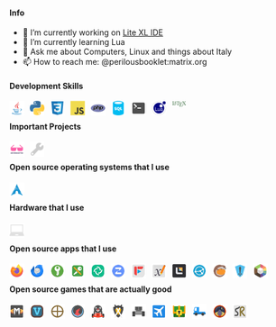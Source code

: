 <!-- SHIELDS -->
<!-- http://shields.io -->

#### Info

- 🔭 I’m currently working on [Lite XL IDE](https://github.com/PerilousBooklet/lite-xl-ide)
- 🌱 I’m currently learning Lua
- 💬 Ask me about Computers, Linux and things about Italy
- 📫 How to reach me: @perilousbooklet:matrix.org

#### Development Skills

[<img align="left" alt="" width="26px" src="./icons/java.svg" style="padding-right:10px;" />][java]
[<img align="left" alt="" width="26px" src="./icons/python.svg" style="padding-right:10px;" />][python]
[<img align="left" alt="" width="26px" src="./icons/hmtl.svg" style="padding-right:10px;" />][html]
[<img align="left" alt="" width="26px" src="./icons/css.svg" style="padding-right:10px;" />][css]
[<img align="left" alt="" width="26px" src="./icons/js.svg" style="padding-right:10px;" />][js]
[<img align="left" alt="" width="26px" src="./icons/php.svg" style="padding-right:10px;" />][php]
[<img align="left" alt="" width="26px" src="./icons/sql.svg" style="padding-right:10px;" />][sql]
[<img align="left" alt="" width="26px" src="./icons/bash.svg" style="padding-right:10px;" />][bash]
[<img align="left" alt="" width="26px" src="./icons/lua.svg" style="padding-right:10px;" />][lua]
[<img align="left" alt="" width="26px" src="./icons/latex.svg" style="padding-right:10px;" />][latex]

<br />

#### Important Projects

[<img align="left" alt="Awesome" width="26px" src="./icons/awesome.svg" style="padding-right:10px;" />][awesome]
[<img align="left" alt="Build your Own X" width="26px" src="./icons/build-your-own-x.svg" style="padding-right:10px;" />][build-your-own-x]

<br />

#### Open source operating systems that I use

[<img align="left" alt="Arch Linux" width="26px" src="./icons/arch.svg" style="padding-right:10px;" />][arch]

<br />

#### Hardware that I use
[<img align="left" alt="Clevo Laptop from LaptopWithLinux" width="26px" src="./icons/clevo.svg" style="padding-right:10px;" />][clevo]
<!-- [<img align="left" alt="Fairphone" width="26px" src="./icons/fairphone.svg" style="padding-right:10px;" />][fairphone] -->
<!-- [<img align="left" alt="Framework Laptop" width="26px" src="./icons/framework.svg" style="padding-right:10px;" />][framework] -->
<!-- [<img align="left" alt="MNT Reform Next" width="26px" src="./icons/mntre.svg" style="padding-right:10px;" />][mntre] -->

<br />

#### Open source apps that I use

[<img align="left" alt="Firefox" width="26px" src="./icons/firefox.svg" style="padding-right:10px;" />][firefox]
[<img align="left" alt="Thunderbird" width="26px" src="./icons/thunderbird.svg" style="padding-right:10px;" />][thunderbird]
[<img align="left" alt="KeepassXC" width="26px" src="./icons/keepassxc.svg" style="padding-right:10px;" />][keepassxc]
[<img align="left" alt="KeepassDX" width="26px" src="./icons/keepassdx.svg" style="padding-right:10px;" />][keepassdx]
[<img align="left" alt="Element Desktop" width="26px" src="./icons/element-desktop-bin.svg" style="padding-right:10px;" />][element-desktop]
[<img align="left" alt="Zulip" width="26px" src="./icons/zulip.svg" style="padding-right:10px;" />][zulip]
[<img align="left" alt="FreeTube" width="26px" src="./icons/freetube-bin.svg" style="padding-right:10px;" />][freetube]
[<img align="left" alt="Xournal++" width="26px" src="./icons/xournalpp.svg" style="padding-right:10px;" />][xournalpp]
[<img align="left" alt="Lite XL" width="26px" src="./icons/lite-xl.svg" style="padding-right:10px;" />][lite-xl]
[<img align="left" alt="Syncthing" width="26px" src="./icons/syncthing.svg" style="padding-right:10px;" />][syncthing]
[<img align="left" alt="Lutris" width="26px" src="./icons/lutris.svg" style="padding-right:10px;" />][lutris]
[<img align="left" alt="Heroic Games Launcher" width="26px" src="./icons/heroic-games-launcher.svg" style="padding-right:10px;" />][heroic-games-launcher]
[<img align="left" alt="Prismlauncher" width="26px" src="./icons/prismlauncher.svg" style="padding-right:10px;" />][prismlauncher]

<!-- [<img align="left" alt="GIMP" width="26px" src="./icons/gimp.svg" style="padding-right:10px;" />][gimp] -->
<!-- [<img align="left" alt="Inkscape" width="26px" src="./icons/inkscape.svg" style="padding-right:10px;" />][inkscape] -->
<!-- [<img align="left" alt="Krita" width="26px" src="./icons/krita.svg" style="padding-right:10px;" />][krita] -->
<!-- [<img align="left" alt="Blender" width="26px" src="./icons/blender.svg" style="padding-right:10px;" />][blender] -->
<!-- [<img align="left" alt="Material Maker" width="26px" src="./icons/material-maker.svg" style="padding-right:10px;" />][material-maker] -->
<!-- [<img align="left" alt="Godot" width="26px" src="./icons/godot.svg" style="padding-right:10px;" />][godot] -->
<!-- [<img align="left" alt="Olive" width="26px" src="./icons/olive.svg" style="padding-right:10px;" />][olive] -->
<!-- [<img align="left" alt="Natron" width="26px" src="./icons/natron.svg" style="padding-right:10px;" />][natron] -->
<!-- [<img align="left" alt="OBS Studio" width="26px" src="./icons/obs.svg" style="padding-right:10px;" />][obs] -->
<!-- [<img align="left" alt="Tenacity" width="26px" src="./icons/tenacity.svg" style="padding-right:10px;" />][tenacity] -->
<!-- [<img align="left" alt="Ardour" width="26px" src="./icons/ardour.svg" style="padding-right:10px;" />][ardour] -->
<!-- [<img align="left" alt="LMMS" width="26px" src="./icons/lmms.svg" style="padding-right:10px;" />][lmms] -->

<!-- [<img align="left" alt="OpenSCAD" width="26px" src="./icons/openscad.svg" style="padding-right:10px;" />][openscad] -->
<!-- [<img align="left" alt="FreeCAD" width="26px" src="./icons/freecad.svg" style="padding-right:10px;" />][freecad] -->
<!-- [<img align="left" alt="KiCAD" width="26px" src="./icons/kicad.svg" style="padding-right:10px;" />][kicad] -->

<br />

#### Open source games that are actually good

[<img align="left" alt="Mindustry" width="26px" src="./icons/mindustry.svg" style="padding-right:10px;" />][mindustry]
[<img align="left" alt="Veloren" width="26px" src="./icons/veloren.svg" style="padding-right:10px;" />][veloren]
[<img align="left" alt="0AD" width="26px" src="./icons/0ad.svg" style="padding-right:10px;" />][0ad]
[<img align="left" alt="Xonotic" width="26px" src="./icons/xonotic.svg" style="padding-right:10px;" />][xonotic]
[<img align="left" alt="SuperTuxKart" width="26px" src="./icons/supertuxkart.svg" style="padding-right:10px;" />][supertuxkart]
[<img align="left" alt="Battle for Wesnoth" width="26px" src="./icons/wesnoth.svg" style="padding-right:10px;" />][wesnoth]
[<img align="left" alt="Warzone2100" width="26px" src="./icons/warzone2100.svg" style="padding-right:10px;" />][warzone2100]
[<img align="left" alt="Flightgear" width="26px" src="./icons/flightgear.svg" style="padding-right:10px;" />][flightgear]
[<img align="left" alt="Shattered Pixel Dungeon" width="26px" src="./icons/shattered-pixel-dungeon.svg" style="padding-right:10px;" />][shattered-pixel-dungeon]
[<img align="left" alt="Rigs of Rods" width="26px" src="./icons/rigsofrods.svg" style="padding-right:10px;" />][rigsofrods]
[<img align="left" alt="Pioneer" width="26px" src="./icons/pioneer.svg" style="padding-right:10px;" />][pioneer]
[<img align="left" alt="Stunt Rally" width="26px" src="./icons/stuntrally.svg" style="padding-right:10px;" />][stuntrally]
<!-- [<img align="left" alt="OpenSpades" width="26px" src="./icons/openspades.svg" style="padding-right:10px;" />][openspades] -->

<!-- Bibliography -->

<!-- Operating systems -->
[arch]: https://archlinux.org/
[linux-mint]: https://www.linuxmint.com/

<!-- Development Skills -->
[java]: https://www.w3schools.com/java/default.asp
[python]: https://www.w3schools.com/python/default.asp
[html]: https://www.w3schools.com/html/default.asp
[css]: https://www.w3schools.com/css/default.asp
[js]: https://www.w3schools.com/js/default.asp
[php]: https://www.w3schools.com/php/default.asp
[sql]: https://www.w3schools.com/sql/default.asp
[bash]: https://en.wikipedia.org/wiki/Bash_(Unix_shell)
[lua]: https://www.lua.org/
[latex]: https://www.latex-project.org/

<!-- Important Projects -->
[awesome]: https://github.com/sindresorhus/awesome
[build-your-own-x]: https://github.com/codecrafters-io/build-your-own-x

<!-- Apps -->
[firefox]: https://www.mozilla.org/en-US/firefox/new/
[thunderbird]: https://www.thunderbird.net/en-US/
[keepassxc]: https://keepassxc.org/
[keepassdx]: https://www.keepassdx.com/
[element-desktop]: https://element.io/
[zulip]: https://zulip.com/
[freetube]: https://freetubeapp.io/
[xournalpp]: https://xournalpp.github.io/
[lite-xl]: https://lite-xl.com/
[syncthing]: https://syncthing.net/
[lutris]: https://lutris.net/
[heroic-games-launcher]: https://heroicgameslauncher.com/
[prismlauncher]: https://prismlauncher.org/

[gimp]: https://www.gimp.org/
[inkscape]: https://inkscape.org/
[krita]: https://krita.org/en/
[blender]: https://www.blender.org/
[material-maker]: https://www.materialmaker.org/
[godot]: https://godotengine.org/
[olive]: https://www.olivevideoeditor.org/
[natron]: https://natrongithub.github.io/
[obs]: https://obsproject.com/
[tenacity]: https://tenacityaudio.org/
[ardour]: https://ardour.org/
[lmms]: https://lmms.io/

[openscad]: https://openscad.org/
[freecad]: https://openscad.org/
[kicad]: https://openscad.org/

<!-- Hardware -->
[clevo]: https://laptopwithlinux.com/product/clevo-nl51mu-metal-design/
[fairphone]: https://www.fairphone.com/nl
[framework]: https://frame.work/it/en
[mntre]: https://mntre.com/

<!-- Open Source Games -->
[mindustry]: https://mindustrygame.github.io/
[veloren]: https://veloren.net/
[0ad]: https://play0ad.com/
[xonotic]: https://xonotic.org/
[supertuxkart]: https://supertuxkart.net/Main_Page
[wesnoth]: https://www.wesnoth.org/
[warzone2100]: https://wz2100.net/
[flightgear]: https://www.flightgear.org/
[rigsofrods]: https://rigsofrods.org/
[shattered-pixel-dungeon]: https://shatteredpixel.com/shatteredpd/
[pioneer]: https://pioneerspacesim.net/#slide0
[openspades]: https://openspades.yvt.jp/
[stuntrally]: https://stuntrally.tuxfamily.org/

